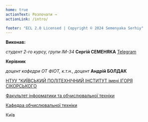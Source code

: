 ```yaml
---
home: true
actionText: Розпочати →
actionLink: /intro/

footer: "ECL 2.0 Licensed | Copyright © 2024 Semenyaka Serhiy"
---
```



**Виконав:**

*студент 2-го курсу, групи ІМ-34*<span padding-right:5em></span> **Сергій СЕМЕНЯКА** [Telegram](https://t.me/S_semenyaka)


**Керівник**

*доцент кафедри ОТ ФІОТ, к.т.н., доцент*<span padding-right:5em></span> **Андрій БОЛДАК** 

[НТУУ "КИЇВСЬКИЙ ПОЛІТЕХНІЧНИЙ ІНСТИТУТ імені ІГОРЯ СІКОРСЬКОГО](https://kpi.ua/)

[Факультет інформатики та обчислювальної техніки](https://fiot.kpi.ua/)

[Кафедра обчислювальної техніки](https://comsys.kpi.ua/)

Київ
